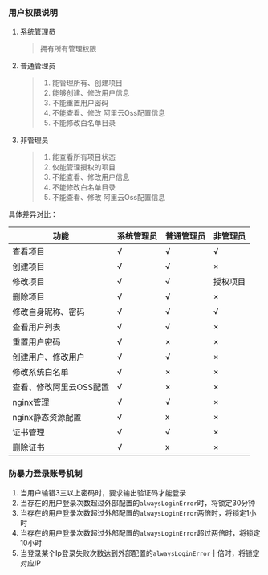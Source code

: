 ### 用户权限说明

1. 系统管理员

    >  拥有所有管理权限
    
2. 普通管理员
 
    > 1. 能管理所有、创建项目
    > 2. 能够创建、修改用户信息
    > 3. 不能重置用户密码
    > 4. 不能查看、修改 阿里云Oss配置信息
    > 5. 不能修改白名单目录
    
 3. 非管理员
 
    > 1. 能查看所有项目状态
    > 2. 仅能管理授权的项目
    > 3. 不能查看、修改用户信息
    > 4. 不能修改白名单目录
    > 5. 不能查看、修改 阿里云Oss配置信息
    
    
 具体差异对比：

|  功能  |  系统管理员  |  普通管理员  |  非管理员  |
| -- | -- | -- | -- |
|  查看项目  |  √  |  √  | √   |
|  创建项目  | √   |  √  |  ×  |
|  修改项目  | √   |  √  |  授权项目  |
|  删除项目  | √   |  √  |  ×  |
|  修改自身昵称、密码  | √   |  √  |  √  |
|  查看用户列表  | √   |  √  | ×  |
|  重置用户密码  | √   |  ×  | ×  |
|  创建用户、修改用户  | √   |  √  | ×  |
|  修改系统白名单  | √   | × | ×  |
|  查看、修改阿里云OSS配置  | √   | × | ×  |
|  nginx管理  | √   | √ | ×  |
|  nginx静态资源配置  | √   | x | ×  |
|  证书管理  | √   | √ | ×  |
|  删除证书  | √   | x | ×  |
  
###  防暴力登录账号机制

1. 当用户输错3三以上密码时，要求输出验证码才能登录
2. 当存在的用户登录次数超过外部配置的`alwaysLoginError`时，将锁定30分钟
3. 当存在的用户登录次数超过外部配置的`alwaysLoginError`两倍时，将锁定1小时
4. 当存在的用户登录次数超过外部配置的`alwaysLoginError`超过两倍时，将锁定10小时
5. 当登录某个Ip登录失败次数达到外部配置的`alwaysLoginError`十倍时，将锁定对应IP